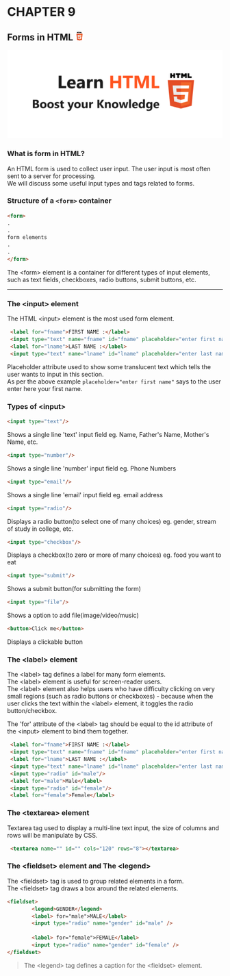 # CHAPTER 9
## Forms in HTML <img src="https://github.com/Ninja-Vikash/asset-cloud/blob/main/icon%20%26%20png/htmlLogo.png" height="20px" />
![Banner](https://github.com/Ninja-Vikash/asset-cloud/blob/main/assets%20-%20HTML/HTML.png)

### What is form in HTML?
An HTML form is used to collect user input. The user input is most often sent to a server for processing. <br>
We will discuss some useful input types and tags related to forms.

### Structure of a `<form>` container
```html
<form>
.
.
form elements
.
.
</form>
```

The &lt;form&gt; element is a container for different types of input elements, such as text fields, checkboxes, radio buttons, submit buttons, etc.
<hr>

### The &lt;input&gt; element
The HTML &lt;input&gt; element is the most used form element.
```html
 <label for="fname">FIRST NAME :</label>
 <input type="text" name="fname" id="fname" placeholder="enter first name"/>
 <label for="lname">LAST NAME :</label>
 <input type="text" name="lname" id="lname" placeholder="enter last name"/>
```

Placeholder attribute used to show some translucent text which tells the user wants to input in this section.<br>
As per the above example `placeholder="enter first name"` says to the user enter here your first name.

### Types of &lt;input&gt;
```html
<input type="text"/>
```
Shows a single line 'text' input field
eg. Name, Father's Name, Mother's Name, etc.

```html    
<input type="number"/>
```
Shows a single line 'number' input field
eg. Phone Numbers

```html   
<input type="email"/>
```
Shows a single line 'email' input field
eg. email address

```html
<input type="radio"/>
```
Displays a radio button(to select one of many choices)
eg. gender, stream of study in college, etc.

```html
<input type="checkbox"/>
```
Displays a checkbox(to zero or more of many choices)
eg. food you want to eat

```html       
<input type="submit"/>
```
Shows a submit button(for submitting the form)

```html    
<input type="file"/>
```
Shows a option to add file(image/video/music)

```html
<button>Click me</button>
```
Displays a clickable button

### The &lt;label&gt; element
The &lt;label&gt; tag defines a label for many form elements. <br>
The &lt;label&gt; element is useful for screen-reader users.<br>
The &lt;label&gt; element also helps users who have difficulty clicking on very small regions (such as radio buttons or checkboxes) - because when the user clicks the text within the &lt;label&gt; element, it toggles the radio button/checkbox. <br>

The 'for' attribute of the &lt;label&gt; tag should be equal to the id attribute of the &lt;input&gt; element to bind them together.
```html
 <label for="fname">FIRST NAME :</label>
 <input type="text" name="fname" id="fname" placeholder="enter first name"/>
 <label for="lname">LAST NAME :</label>
 <input type="text" name="lname" id="lname" placeholder="enter last name"/>
 <input type="radio" id="male"/>
 <label for="male">Male</label>
 <input type="radio" id="female"/>
 <label for="female">Female</label>
```

### The &lt;textarea&gt; element
Textarea tag used to display a multi-line text input, the size of columns and rows will be manipulate by CSS.
```html
 <textarea name="" id="" cols="120" rows="8"></textarea>
```

### The &lt;fieldset&gt; element and The &lt;legend&gt;
The &lt;fieldset&gt; tag is used to group related elements in a form. <br>
The &lt;fieldset&gt; tag draws a box around the related elements.

```html
<fieldset>
        <legend>GENDER</legend>
        <label> for="male">MALE</label>
        <input type="radio" name="gender" id="male" />

        <label> for="female">FEMALE</label>
        <input type="radio" name="gender" id="female" />
</fieldset>
```

> The &lt;legend&gt; tag defines a caption for the &lt;fieldset&gt; element.
